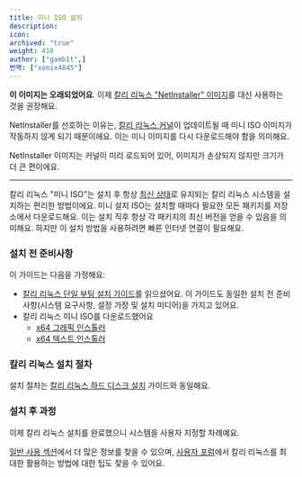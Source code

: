 ```yaml
---
title: 미니 ISO 설치
description:
icon:
archived: "true"
weight: 410
author: ["gamb1t",]
번역: ["xenix4845"]
---
```


**이 이미지는 오래되었어요**. 이제 [칼리 리눅스 "NetInstaller" 이미지](https://www.kali.org/get-kali/#kali-platforms)를 대신 사용하는 것을 권장해요.

NetInstaller를 선호하는 이유는, [칼리 리눅스 커널](https://pkg.kali.org/pkg/linux)이 업데이트될 때 미니 ISO 이미지가 작동하지 않게 되기 때문이에요. 이는 미니 이미지를 다시 다운로드해야 함을 의미해요.

NetInstaller 이미지는 커널이 미리 로드되어 있어, 이미지가 손상되지 않지만 크기가 더 큰 편이에요.

- - -

칼리 리눅스 "미니 ISO"는 설치 후 항상 [최신 상태](/docs/general-use/updating-kali/)로 유지되는 칼리 리눅스 시스템을 설치하는 편리한 방법이에요. 미니 설치 ISO는 설치할 때마다 필요한 모든 패키지를 저장소에서 다운로드해요. 이는 설치 직후 항상 각 패키지의 최신 버전을 얻을 수 있음을 의미해요. 하지만 이 설치 방법을 사용하려면 빠른 인터넷 연결이 필요해요.

### 설치 전 준비사항

이 가이드는 다음을 가정해요:

- [칼리 리눅스 단일 부팅 설치 가이드](/docs/installation/hard-disk-install/)를 읽으셨어요. 이 가이드도 동일한 설치 전 준비사항(시스템 요구사항, 설정 가정 및 설치 미디어)을 가지고 있어요.
- 칼리 리눅스 미니 ISO를 다운로드했어요
    - [x64 그래픽 인스톨러](http://http.kali.org/kali/dists/kali-rolling/main/installer-amd64/current/images/netboot/gtk/mini.iso)
    - [x64 텍스트 인스톨러](http://http.kali.org/kali/dists/kali-rolling/main/installer-amd64/current/images/netboot/mini.iso)

### 칼리 리눅스 설치 절차

설치 절차는 [칼리 리눅스 하드 디스크 설치](/docs/installation/hard-disk-install/) 가이드와 동일해요.

### 설치 후 과정

이제 칼리 리눅스 설치를 완료했으니 시스템을 사용자 지정할 차례예요.

[일반 사용 섹션](/docs/general-use/)에서 더 많은 정보를 찾을 수 있으며, [사용자 포럼](https://forums.kali.org/)에서 칼리 리눅스를 최대한 활용하는 방법에 대한 팁도 찾을 수 있어요.
